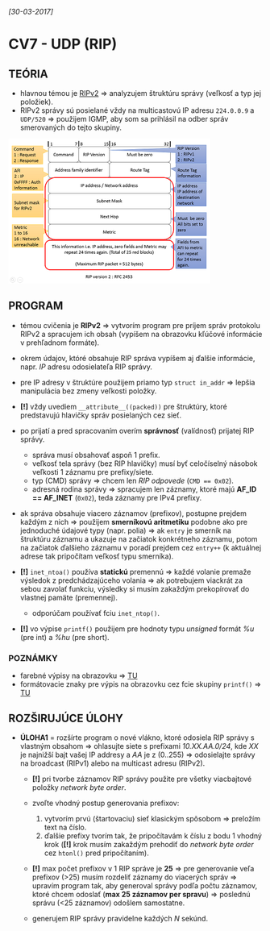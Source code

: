 _[30-03-2017]_

# CV7 - UDP (RIP)

## TEÓRIA

- hlavnou témou je [RIPv2](http://learningnetworkingblog.blogspot.sk/2014/05/routing-information-protocol-rip.html) => analyzujem štruktúru správy (veľkosť a typ jej položiek).
- RIPv2 správy sú posielané vždy na multicastovú IP adresu `224.0.0.9` a `UDP/520` => použijem IGMP, aby som sa prihlásil na odber správ smerovaných do tejto skupiny.

![Štruktúra RIPv2 správy (Zdroj: http://learningnetworkingblog.blogspot.sk/2014/05/routing-information-protocol-rip.html)](./ripv2-message.PNG)

## PROGRAM

- témou cvičenia je __RIPv2__ => vytvorím program pre príjem správ protokolu RIPv2 a spracujem ich obsah (vypíšem na obrazovku kľúčové informácie v prehľadnom formáte).

- okrem údajov, któré obsahuje RIP správa vypíšem aj ďalšie informácie, napr. _IP_ adresu odosielateľa RIP správy.
- pre IP adresy v štruktúre použijem priamo typ `struct in_addr` => lepšia manipulácia bez zmeny veľkosti položky.
- **[!]** vždy uvediem `__attribute__((packed))` pre štruktúry, ktoré predstavujú hlavičky správ posielaných cez sieť.

- po prijatí a pred spracovaním overím __správnosť__ (valídnosť) prijatej RIP správy. 
    + správa musí obsahovať aspoň 1 prefix.
    + veľkosť tela správy (bez RIP hlavičky) musí byť celočíselný násobok veľkosti 1 záznamu pre prefixy/siete.
    + typ (CMD) správy => chcem len _RIP odpovede_ (`CMD == 0x02`).
    + adresná rodina správy => spracujem len záznamy, ktoré majú __AF_ID == AF_INET__ (`0x02`), teda záznamy pre IPv4 prefixy. 

- ak správa obsahuje viacero záznamov (prefixov), postupne prejdem každým z nich => použijem __smerníkovú aritmetiku__ podobne ako pre jednoduché údajové typy (napr. polia) => ak `entry` je smerník na štruktúru záznamu a ukazuje na začiatok konkrétneho záznamu, potom na začiatok ďalšieho záznamu v poradí prejdem cez `entry++` (k aktuálnej adrese tak pripočítam veľkosť typu smerníka).

- __[!]__ `inet_ntoa()` používa __statickú__ premennú => každé volanie premaže výsledok z predchádzajúceho volania => ak potrebujem viackrát za sebou zavolať funkciu, výsledky si musím zakaždým prekopírovať do vlastnej pamäte (premennej).
    + odporúčam používať fciu `inet_ntop()`. 
- __[!]__ vo výpise `printf()` použijem pre hodnoty typu _unsigned_ formát _%u_ (pre int) a _%hu_ (pre short).

### POZNÁMKY

- farebné výpisy na obrazovku => [TU](http://stackoverflow.com/questions/3585846/color-text-in-terminal-aplications-in-unix)
- formátovacie znaky pre výpis na obrazovku cez fcie skupiny `printf()` => [TU](http://www.cplusplus.com/reference/cstdio/printf/)

## ROZŠIRUJÚCE ÚLOHY

- __ÚLOHA1__ = rozšírte program o nové vlákno, ktoré odosiela RIP správy s vlastným obsahom => ohlasujte siete s prefixami _10.XX.AA.0/24_, kde _XX_ je najnižší bajt vašej IP addresy a _AA_ je z (0..255) => odosielajte správy na broadcast (RIPv1) alebo na multicast adresu (RIPv2).
    + __[!]__ pri tvorbe záznamov RIP správy použite pre všetky viacbajtové položky _network byte order_.
    + zvoľte vhodný postup generovania prefixov:
        
        1. vytvorím prvú (štartovaciu) sieť klasickým spôsobom => preložím text na číslo.
        2. ďalšie prefixy tvorím tak, že pripočítavám k číslu z bodu 1 vhodný krok (__[!]__ krok musím zakaždým prehodiť do _network byte order_ cez `htonl()` pred pripočítaním).
    
    + __[!]__ max počet prefixov v 1 RIP správe je __25__ => pre generovanie veľa prefixov (>25) musím rozdeliť záznamy do viacerých správ => upravím program tak, aby generoval správy podľa počtu záznamov, ktoré chcem odoslať (__max 25 záznamov per spravu__) => poslednú správu (<25 záznamov) odošlem samostatne.
    + generujem RIP správy pravidelne každých _N_ sekúnd.
